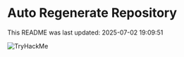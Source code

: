 # Auto Regenerate Repository

This README was last updated: 2025-07-02 19:09:51

 ![TryHackMe](https://tryhackme.com/badge/533634)